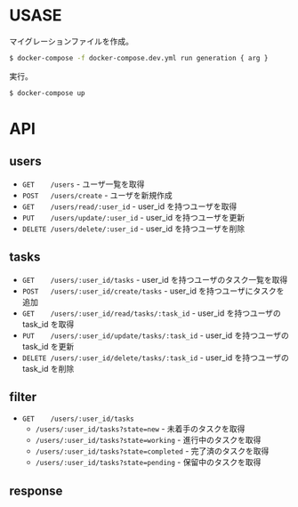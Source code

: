 # USASE
マイグレーションファイルを作成。
```bash
$ docker-compose -f docker-compose.dev.yml run generation { arg }
```
実行。
```bash
$ docker-compose up
```


# API
## users
- `GET    /users` - ユーザ一覧を取得
- `POST   /users/create` - ユーザを新規作成
- `GET    /users/read/:user_id` - user_id を持つユーザを取得
- `PUT    /users/update/:user_id` - user_id を持つユーザを更新
- `DELETE /users/delete/:user_id` - user_id を持つユーザを削除

## tasks
- `GET    /users/:user_id/tasks` - user_id を持つユーザのタスク一覧を取得
- `POST   /users/:user_id/create/tasks` - user_id を持つユーザにタスクを追加
- `GET    /users/:user_id/read/tasks/:task_id` - user_id を持つユーザの task_id を取得
- `PUT    /users/:user_id/update/tasks/:task_id` - user_id を持つユーザの task_id を更新
- `DELETE /users/:user_id/delete/tasks/:task_id` - user_id を持つユーザの task_id を削除

## filter
- `GET    /users/:user_id/tasks`
  - `/users/:user_id/tasks?state=new` - 未着手のタスクを取得
  - `/users/:user_id/tasks?state=working` - 進行中のタスクを取得
  - `/users/:user_id/tasks?state=completed` - 完了済のタスクを取得
  - `/users/:user_id/tasks?state=pending` - 保留中のタスクを取得


## response
